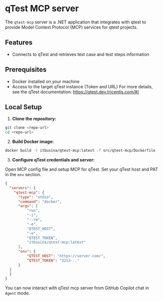 # qTest MCP server

The `qtest-mcp` server is a .NET application that integrates with qtest to provide Model Context Protocol (MCP) services for qtest projects.

## Features
- Connects to qTest and retrieves test case and test steps information

## Prerequisites
- Docker installed on your machine
- Access to the target qTest instance (Token and URL)
For more details, see the qTest documentation: https://qtest.dev.tricentis.com/#/

## Local Setup
1. **Clone the repository:**

```sh
git clone <repo-url>
cd <repo-url>
```

2. **Build Docker image:**

```sh
docker build -t itbusina/qtest-mcp:latest -f src/qtest-mcp/Dockerfile .
```

3. **Configure qTest credentials and server:**

Open MCP config file and setup MCP for qTest. Set your qTest host and PAT in the `env` section.

```json
{
  "servers": {
    "qtest-mcp": {
      "type": "stdio",
      "command": "docker",
      "args": [
          "run",
          "-i",
          "--rm",
          "-e",
          "QTEST_HOST",
          "-e",
          "QTEST_TOKEN",
          "itbusina/qtest-mcp:latest"
      ],
      "env": {
          "QTEST_HOST": "https://server.com/",
          "QTEST_TOKEN": "3213-.."
      }
  }
  }
}
```

You can now interact with qTest mcp server from GitHub Copilot chat in `Agent` mode.
